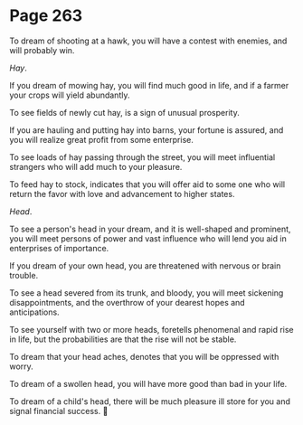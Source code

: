 # Page 263
To dream of shooting at a hawk, you will have a contest with enemies,
and will probably win.


_Hay_.


If you dream of mowing hay, you will find much good in life,
and if a farmer your crops will yield abundantly.


To see fields of newly cut hay, is a sign of unusual prosperity.


If you are hauling and putting hay into barns, your fortune is assured,
and you will realize great profit from some enterprise.


To see loads of hay passing through the street, you will meet
influential strangers who will add much to your pleasure.


To feed hay to stock, indicates that you will offer aid to some one who will
return the favor with love and advancement to higher states.


_Head_.


To see a person's head in your dream, and it is well-shaped and prominent,
you will meet persons of power and vast influence who will lend you aid
in enterprises of importance.


If you dream of your own head, you are threatened with nervous
or brain trouble.


To see a head severed from its trunk, and bloody, you will meet
sickening disappointments, and the overthrow of your dearest
hopes and anticipations.


To see yourself with two or more heads, foretells phenomenal and rapid rise
in life, but the probabilities are that the rise will not be stable.


To dream that your head aches, denotes that you will be oppressed with worry.


To dream of a swollen head, you will have more good than bad in your life.


To dream of a child's head, there will be much pleasure ill store
for you and signal financial success.
